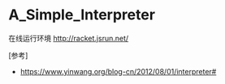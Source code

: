 # A_Simple_Interpreter

在线运行环境
http://racket.jsrun.net/

[参考]
- https://www.yinwang.org/blog-cn/2012/08/01/interpreter#

